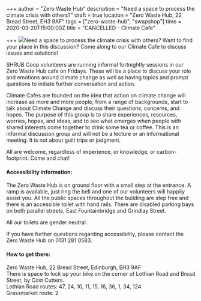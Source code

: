 +++
author = "Zero Waste Hub"
description = "Need a space to process the climate crisis with others?"
draft = true
location = "Zero Waste Hub, 22 Bread Street, EH3 9AF"
tags = ["zero-waste-hub", "swapshop"]
time = 2020-03-20T15:00:00Z
title = "CANCELLED - Climate Cafe"

+++
![](https://res.cloudinary.com/shrub-co-op/image/upload/v1581080181/shrubcoop.org/media/83763714_4056863921005864_7802500042480156672_o_zqclsj.jpg)Need a space to process the climate crisis with others? Want to find your place in this discussion? Come along to our Climate Cafe to discuss issues and solutions!

SHRUB Coop volunteers are running informal fortnightly sessions in our Zero Waste Hub cafe on Fridays. These will be a place to discuss your role and emotions around climate change as well as having topics and prompt questions to initiate further conversation and action.

Climate Cafes are founded on the idea that action on climate change will increase as more and more people, from a range of backgrounds, start to talk about Climate Change and discuss their questions, concerns, and hopes. The purpose of this group is to share experiences, resources, worries, hopes, and ideas, and to see what emerges when people with shared interests come together to drink some tea or coffee. This is an informal discussion group and will not be a lecture or an informational meeting. It is not about guilt trips or judgment.

All are welcome, regardless of experience, or knowledge, or carbon-footprint. Come and chat!

#### Accessibility information:

The Zero Waste Hub is on ground floor with a small step at the entrance. A ramp is available, just ring the bell and one of our volunteers will happily assist you. All the public spaces throughout the building are step free and there is an accessible toilet with hand rails. There are disabled parking bays on both parallel streets, East Fountainbridge and Grindlay Street.

All our toilets are gender neutral.

If you have further questions regarding accessibility, please contact the Zero Waste Hub on 0131 281 0583.

#### How to get there:

Zero Waste Hub, 22 Bread Street, Edinburgh, EH3 9AF  
There is space to lock up your bike on the corner of Lothian Road and Bread Street, by Cost Cutters.  
Lothian Road routes: 47, 24, 10, 11, 15, 16, 36, 1, 34, 124  
Grassmarket route: 2